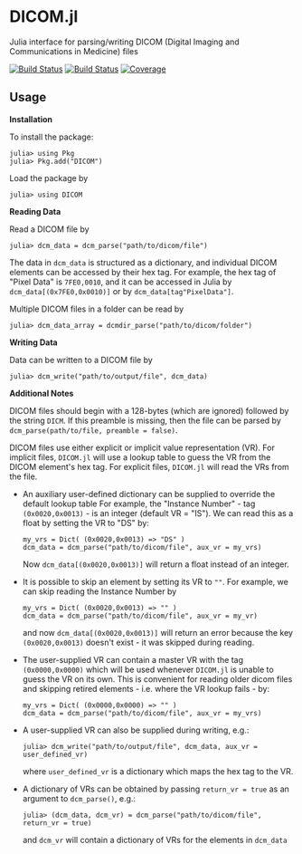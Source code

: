 # DICOM.jl

Julia interface for parsing/writing DICOM (Digital Imaging and Communications in Medicine) files

[![Build Status](https://travis-ci.com/JuliaHealth/DICOM.jl.svg?branch=master)](https://travis-ci.com/github/JuliaHealth/DICOM.jl/branches)
[![Build Status](https://github.com/JuliaHealth/DICOM.jl/workflows/CI/badge.svg)](https://github.com/JuliaHealth/DICOM.jl/actions)
[![Coverage](https://codecov.io/gh/JuliaHealth/DICOM.jl/branch/master/graph/badge.svg)](https://codecov.io/gh/JuliaHealth/DICOM.jl)

## Usage

**Installation**

To install the package:
```
julia> using Pkg
julia> Pkg.add("DICOM")
```

Load the package by
```
julia> using DICOM
```

**Reading Data**

Read a DICOM file by
```
julia> dcm_data = dcm_parse("path/to/dicom/file")
```
The data in `dcm_data` is structured as a dictionary, and individual DICOM elements can be accessed by their hex tag.
For example, the hex tag of "Pixel Data" is `7FE0,0010`, and it can be accessed in Julia by `dcm_data[(0x7FE0,0x0010)]` or by `dcm_data[tag"PixelData"]`.

Multiple DICOM files in a folder can be read by
```
julia> dcm_data_array = dcmdir_parse("path/to/dicom/folder")
```

**Writing Data**

Data can be written to a DICOM file by
```
julia> dcm_write("path/to/output/file", dcm_data)
```

**Additional Notes**

DICOM files should begin with a 128-bytes (which are ignored) followed by the string `DICM`.
If this preamble is missing, then the file can be parsed by `dcm_parse(path/to/file, preamble = false)`.

DICOM files use either explicit or implicit value representation (VR). For implicit files, `DICOM.jl` will use a lookup table to guess the VR from the DICOM element's hex tag. For explicit files, `DICOM.jl` will read the VRs from the file.  

- An auxiliary user-defined dictionary can be supplied to override the default lookup table
    For example, the "Instance Number" - tag `(0x0020,0x0013)` - is an integer (default VR = "IS"). We can read this as a float by setting the VR to "DS" by:
    ```
    my_vrs = Dict( (0x0020,0x0013) => "DS" )
    dcm_data = dcm_parse("path/to/dicom/file", aux_vr = my_vrs)
    ```
    Now `dcm_data[(0x0020,0x0013)]` will return a float instead of an integer.

- It is possible to skip an element by setting its VR to `""`.
    For example, we can skip reading the Instance Number by
    ```
    my_vrs = Dict( (0x0020,0x0013) => "" )
    dcm_data = dcm_parse("path/to/dicom/file", aux_vr = my_vr)
    ```
    and now `dcm_data[(0x0020,0x0013)]` will return an error because the key `(0x0020,0x0013)` doesn't exist - it was skipped during reading.

- The user-supplied VR can contain a master VR with the tag `(0x0000,0x0000)` which will be used whenever `DICOM.jl` is unable to guess the VR on its own. This is convenient for reading older dicom files and skipping retired elements - i.e. where the VR lookup fails - by:
    ```
    my_vrs = Dict( (0x0000,0x0000) => "" )
    dcm_data = dcm_parse("path/to/dicom/file", aux_vr = my_vrs)
    ```

- A user-supplied VR can also be supplied during writing, e.g.:
    ```
    julia> dcm_write("path/to/output/file", dcm_data, aux_vr = user_defined_vr)
    ```
    where `user_defined_vr` is a dictionary which maps the hex tag to the VR.

- A dictionary of VRs can be obtained by passing `return_vr = true` as an argument to `dcm_parse()`, e.g.:
    ```
    julia> (dcm_data, dcm_vr) = dcm_parse("path/to/dicom/file", return_vr = true)
    ```
    and `dcm_vr` will contain a dictionary of VRs for the elements in `dcm_data`
